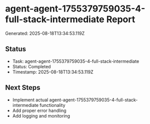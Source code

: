 # agent-agent-1755379759035-4-full-stack-intermediate Report

Generated: 2025-08-18T13:34:53.119Z

## Status
- Task: agent-agent-1755379759035-4-full-stack-intermediate
- Status: Completed
- Timestamp: 2025-08-18T13:34:53.119Z

## Next Steps
- Implement actual agent-agent-1755379759035-4-full-stack-intermediate functionality
- Add proper error handling
- Add logging and monitoring
